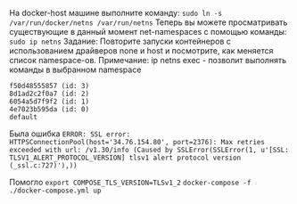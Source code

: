 
На docker-host машине выполните команду:
`sudo ln -s /var/run/docker/netns /var/run/netns`
Теперь вы можете просматривать существующие в данный
момент net-namespaces с помощью команды:
`sudo ip netns`
Задание:
Повторите запуски контейнеров с использованием драйверов
none и host и посмотрите, как меняется список namespace-ов.
Примечание: ip netns exec <namespace> <command> - позволит выполнять
команды в выбранном namespace



```
f50d48555857 (id: 3)
8d1ad2c2f0a7 (id: 2)
6054a5d7f9f2 (id: 1)
4e7023b595da (id: 0)
default
```

Была ошибка
`ERROR: SSL error: HTTPSConnectionPool(host='34.76.154.80', port=2376): Max retries exceeded with url: /v1.30/info (Caused by SSLError(SSLError(1, u'[SSL: TLSV1_ALERT_PROTOCOL_VERSION] tlsv1 alert protocol version (_ssl.c:727)'),))`

Помогло
`export COMPOSE_TLS_VERSION=TLSv1_2`
`docker-compose -f ./docker-compose.yml up`
